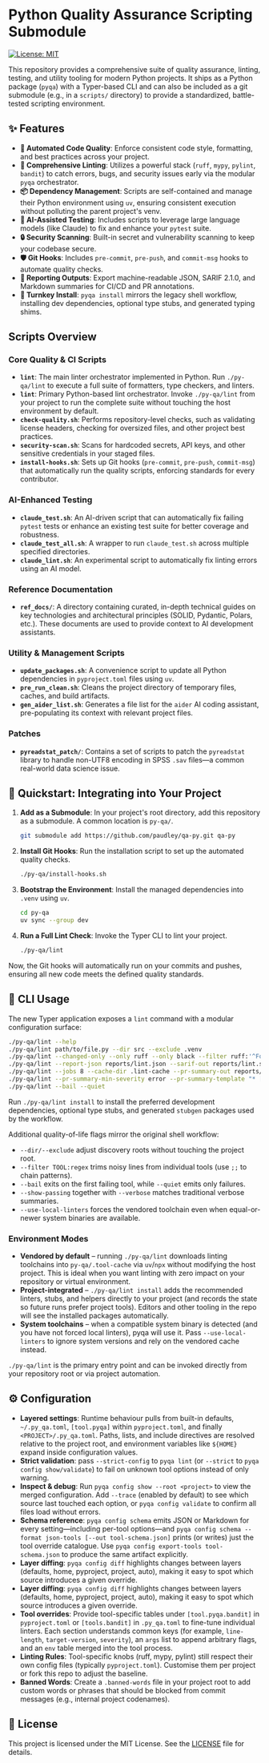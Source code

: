 # Python Quality Assurance Scripting Submodule

[![License: MIT](https://img.shields.io/badge/License-MIT-yellow.svg)](https://opensource.org/licenses/MIT)

This repository provides a comprehensive suite of quality assurance, linting, testing, and utility tooling for modern Python projects. It ships as a Python package (`pyqa`) with a Typer-based CLI and can also be included as a git submodule (e.g., in a `scripts/` directory) to provide a standardized, battle-tested scripting environment.

## ✨ Features

- **🤖 Automated Code Quality**: Enforce consistent code style, formatting, and best practices across your project.
- **🚀 Comprehensive Linting**: Utilizes a powerful stack (`ruff`, `mypy`, `pylint`, `bandit`) to catch errors, bugs, and security issues early via the modular `pyqa` orchestrator.
- **📦 Dependency Management**: Scripts are self-contained and manage their Python environment using `uv`, ensuring consistent execution without polluting the parent project's venv.
- **🔧 AI-Assisted Testing**: Includes scripts to leverage large language models (like Claude) to fix and enhance your `pytest` suite.
- **🔒 Security Scanning**: Built-in secret and vulnerability scanning to keep your codebase secure.
- **🛡️ Git Hooks**: Includes `pre-commit`, `pre-push`, and `commit-msg` hooks to automate quality checks.
- **📄 Reporting Outputs**: Export machine-readable JSON, SARIF 2.1.0, and Markdown summaries for CI/CD and PR annotations.
- **🧰 Turnkey Install**: `pyqa install` mirrors the legacy shell workflow, installing dev dependencies, optional type stubs, and generated typing shims.

## Scripts Overview

### Core Quality & CI Scripts

- **`lint`**: The main linter orchestrator implemented in Python. Run `./py-qa/lint` to execute a full suite of formatters, type checkers, and linters.
- **`lint`**: Primary Python-based lint orchestrator. Invoke `./py-qa/lint` from your project to run the complete suite without touching the host environment by default.
- **`check-quality.sh`**: Performs repository-level checks, such as validating license headers, checking for oversized files, and other project best practices.
- **`security-scan.sh`**: Scans for hardcoded secrets, API keys, and other sensitive credentials in your staged files.
- **`install-hooks.sh`**: Sets up Git hooks (`pre-commit`, `pre-push`, `commit-msg`) that automatically run the quality scripts, enforcing standards for every contributor.

### AI-Enhanced Testing

- **`claude_test.sh`**: An AI-driven script that can automatically fix failing `pytest` tests or enhance an existing test suite for better coverage and robustness.
- **`claude_test_all.sh`**: A wrapper to run `claude_test.sh` across multiple specified directories.
- **`claude_lint.sh`**: An experimental script to automatically fix linting errors using an AI model.

### Reference Documentation

- **`ref_docs/`**: A directory containing curated, in-depth technical guides on key technologies and architectural principles (SOLID, Pydantic, Polars, etc.). These documents are used to provide context to AI development assistants.

### Utility & Management Scripts

- **`update_packages.sh`**: A convenience script to update all Python dependencies in `pyproject.toml` files using `uv`.
- **`pre_run_clean.sh`**: Cleans the project directory of temporary files, caches, and build artifacts.
- **`gen_aider_list.sh`**: Generates a file list for the `aider` AI coding assistant, pre-populating its context with relevant project files.

### Patches

- **`pyreadstat_patch/`**: Contains a set of scripts to patch the `pyreadstat` library to handle non-UTF8 encoding in SPSS `.sav` files—a common real-world data science issue.

## 🚀 Quickstart: Integrating into Your Project

1. **Add as a Submodule**: In your project's root directory, add this repository as a submodule. A common location is `py-qa/`.

   ```bash
   git submodule add https://github.com/paudley/qa-py.git qa-py
   ```

1. **Install Git Hooks**: Run the installation script to set up the automated quality checks.

   ```bash
   ./py-qa/install-hooks.sh
   ```

1. **Bootstrap the Environment**: Install the managed dependencies into `.venv` using `uv`.

   ```bash
   cd py-qa
   uv sync --group dev
   ```

1. **Run a Full Lint Check**: Invoke the Typer CLI to lint your project.

   ```bash
   ./py-qa/lint
   ```

Now, the Git hooks will automatically run on your commits and pushes, ensuring all new code meets the defined quality standards.

## 🧰 CLI Usage

The new Typer application exposes a `lint` command with a modular configuration surface:

```bash
./py-qa/lint --help
./py-qa/lint path/to/file.py --dir src --exclude .venv
./py-qa/lint --changed-only --only ruff --only black --filter ruff:'^Found 0 errors'
./py-qa/lint --report-json reports/lint.json --sarif-out reports/lint.sarif
./py-qa/lint --jobs 8 --cache-dir .lint-cache --pr-summary-out reports/summary.md
./py-qa/lint --pr-summary-min-severity error --pr-summary-template "* [{severity}] {message}"
./py-qa/lint --bail --quiet
```

Run `./py-qa/lint install` to install the preferred development dependencies, optional type stubs, and generated `stubgen` packages used by the workflow.

Additional quality-of-life flags mirror the original shell workflow:

- `--dir/--exclude` adjust discovery roots without touching the project root.
- `--filter TOOL:regex` trims noisy lines from individual tools (use `;;` to chain patterns).
- `--bail` exits on the first failing tool, while `--quiet` emits only failures.
- `--show-passing` together with `--verbose` matches traditional verbose summaries.
- `--use-local-linters` forces the vendored toolchain even when equal-or-newer system binaries are available.

### Environment Modes

- **Vendored by default** – running `./py-qa/lint` downloads linting toolchains into `py-qa/.tool-cache` via `uv`/`npx` without modifying the host project. This is ideal when you want linting with zero impact on your repository or virtual environment.
- **Project-integrated** – `./py-qa/lint install` adds the recommended linters, stubs, and helpers directly to your project (and records the state so future runs prefer project tools). Editors and other tooling in the repo will see the installed packages automatically.
- **System toolchains** – when a compatible system binary is detected (and you have not forced local linters), pyqa will use it. Pass `--use-local-linters` to ignore system versions and rely on the vendored cache instead.

`./py-qa/lint` is the primary entry point and can be invoked directly from your repository root or via project automation.

## ⚙️ Configuration

- **Layered settings**: Runtime behaviour pulls from built-in defaults, `~/.py_qa.toml`, `[tool.pyqa]` within `pyproject.toml`, and finally `<PROJECT>/.py_qa.toml`. Paths, lists, and include directives are resolved relative to the project root, and environment variables like `${HOME}` expand inside configuration values.
- **Strict validation**: pass `--strict-config` to `pyqa lint` (or `--strict` to `pyqa config show/validate`) to fail on unknown tool options instead of only warning.
- **Inspect & debug**: Run `pyqa config show --root <project>` to view the merged configuration. Add `--trace` (enabled by default) to see which source last touched each option, or `pyqa config validate` to confirm all files load without errors.
- **Schema reference**: `pyqa config schema` emits JSON or Markdown for every setting—including per-tool options—and `pyqa config schema --format json-tools [--out tool-schema.json]` prints (or writes) just the tool override catalogue. Use `pyqa config export-tools tool-schema.json` to produce the same artifact explicitly.
- **Layer diffing**: `pyqa config diff` highlights changes between layers (defaults, home, pyproject, project, auto), making it easy to spot which source introduces a given override.
- **Layer diffing**: `pyqa config diff` highlights changes between layers (defaults, home, pyproject, project, auto), making it easy to spot which source introduces a given override.
- **Tool overrides**: Provide tool-specific tables under `[tool.pyqa.bandit]` in `pyproject.toml` or `[tools.bandit]` in `.py_qa.toml` to fine-tune individual linters. Each section understands common keys (for example, `line-length`, `target-version`, `severity`), an `args` list to append arbitrary flags, and an `env` table merged into the tool process.
- **Linting Rules**: Tool-specific knobs (ruff, mypy, pylint) still respect their own config files (typically `pyproject.toml`). Customise them per project or fork this repo to adjust the baseline.
- **Banned Words**: Create a `.banned-words` file in your project root to add custom words or phrases that should be blocked from commit messages (e.g., internal project codenames).

## 📜 License

This project is licensed under the MIT License. See the [LICENSE](LICENSE) file for details.
